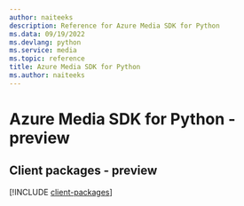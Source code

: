 ```yaml
---
author: naiteeks
description: Reference for Azure Media SDK for Python
ms.data: 09/19/2022
ms.devlang: python
ms.service: media
ms.topic: reference
title: Azure Media SDK for Python
ms.author: naiteeks
---
```

# Azure Media SDK for Python - preview

## Client packages - preview
[!INCLUDE [client-packages](media-client-index.md)]